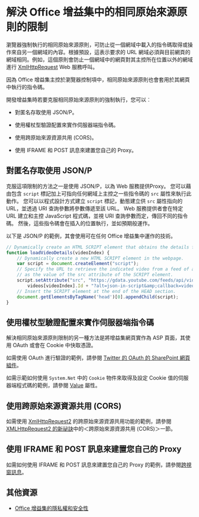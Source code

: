 
# 解決 Office 增益集中的相同原始來源原則的限制


瀏覽器強制執行的相同原始來源原則，可防止從一個網域中載入的指令碼取得或操作來自另一個網域的內容。根據預設，這表示要求的 URL 網域必須與目前網頁的網域相同。例如，這個原則會防止一個網域中的網頁對其主控所在位置以外的網域進行 [XmlHttpRequest](http://www.w3.org/TR/XMLHttpRequest/) Web 服務呼叫。

因為 Office 增益集主控於瀏覽器控制項中，相同原始來源原則也會套用於其網頁中執行的指令碼。

開發增益集時若要克服相同原始來源原則的強制執行，您可以︰

- 對匿名存取使用 JSON/P。 
    
- 使用權杖型驗證配置來實作伺服器端指令碼。
    
- 使用跨原始來源資源共用 (CORS)。
    
- 使用 IFRAME 和 POST 訊息來建置您自己的 Proxy。
    

## 對匿名存取使用 JSON/P


克服這項限制的方法之一是使用 JSON/P，以為 Web 服務提供Proxy。 您可以藉由包含 `script` 標記加上可指向任何網域上主控之一些指令碼的 `src` 屬性來執行此動作。 您可以以程式設計方式建立 `script` 標記，動態建立供 `src` 屬性指向的 URL，並透過 URI 查詢參數將參數傳遞至該 URL。 Web 服務提供者會在特定 URL 建立和主控 JavaScript 程式碼，並視 URI 查詢參數而定，傳回不同的指令碼。 然後，這些指令碼會在插入的位置執行，並如預期般運作。

以下是 JSON/P 的範例，其會使用可在任何 Office 增益集中運作的技術。

```js
// Dynamically create an HTML SCRIPT element that obtains the details for the specified video.
function loadVideoDetails(videoIndex) {
    // Dynamically create a new HTML SCRIPT element in the webpage.
    var script = document.createElement("script");
    // Specify the URL to retrieve the indicated video from a feed of a current list of videos,
    // as the value of the src attribute of the SCRIPT element. 
    script.setAttribute("src", "https://gdata.youtube.com/feeds/api/videos/" + 
        videos[videoIndex].Id + "?alt=json-in-script&amp;callback=videoDetailsLoaded");
    // Insert the SCRIPT element at the end of the HEAD section.
    document.getElementsByTagName('head')[0].appendChild(script);
}

```


## 使用權杖型驗證配置來實作伺服器端指令碼


解決相同原始來源原則限制的另一種方法是將增益集網頁實作為 ASP 頁面，其使用 OAuth 或會在 Cookie 中快取憑證。

如需使用 OAuth 進行驗證的範例，請參閱 [Twitter 的 OAuth 的 SharePoint 網頁組件](http://aidangarnish.net/post/Twitter-SharePoint-Web-Part-With-OAuth)。

如需示範如何使用 `System.Net` 中的 `Cookie` 物件來取得及設定 Cookie 值的伺服器端程式碼的範例，請參閱 [Value](http://msdn2.microsoft.com/EN-US/library/4f772twc) 屬性。


## 使用跨原始來源資源共用 (CORS)


如需使用 [XmlHttpRequest2](http://dvcs.w3.org/hg/xhr/raw-file/tip/Overview.html) 的跨原始來源資源共用功能的範例，請參閱 [XMLHttpRequest2 的新祕訣](http://www.html5rocks.com/en/tutorials/file/xhr2/)中的＜跨原始來源資源共用 (CORS)＞一節。


## 使用 IFRAME 和 POST 訊息來建置您自己的 Proxy


如需如何使用 IFRAME 和 POST 訊息來建置您自己的 Proxy 的範例，請參閱[跨視窗訊息](http://ejohn.org/blog/cross-window-messaging/)。


## 其他資源


- [Office 增益集的隱私權和安全性](../../docs/develop/privacy-and-security.md)
    
